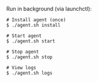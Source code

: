 Run in background (via launchctl):

```
# Install agent (once)
$ ./agent.sh install

# Start agent
$ ./agent.sh start

# Stop agent
$ ./agent.sh stop

# View logs
$ ./agent.sh logs
```
